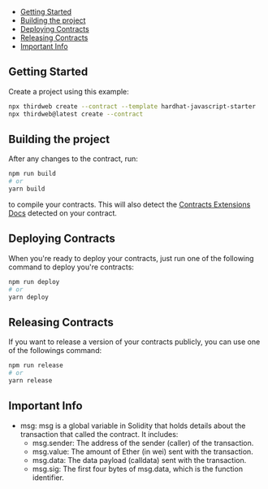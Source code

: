 - [Getting Started](#getting-started)
- [Building the project](#building-the-project)
- [Deploying Contracts](#deploying-contracts)
- [Releasing Contracts](#releasing-contracts)
- [Important Info](#important-info)

## Getting Started

Create a project using this example:

```bash
npx thirdweb create --contract --template hardhat-javascript-starter
npx thirdweb@latest create --contract
```

## Building the project

After any changes to the contract, run:

```bash
npm run build
# or
yarn build
```

to compile your contracts. This will also detect the [Contracts Extensions Docs](https://portal.thirdweb.com/contractkit) detected on your contract.

## Deploying Contracts

When you're ready to deploy your contracts, just run one of the following command to deploy you're contracts:

```bash
npm run deploy
# or
yarn deploy
```

## Releasing Contracts

If you want to release a version of your contracts publicly, you can use one of the followings command:

```bash
npm run release
# or
yarn release
```

## Important Info

- msg: msg is a global variable in Solidity that holds details about the transaction that called the contract. It includes:
  - msg.sender: The address of the sender (caller) of the transaction.
  - msg.value: The amount of Ether (in wei) sent with the transaction.
  - msg.data: The data payload (calldata) sent with the transaction.
  - msg.sig: The first four bytes of msg.data, which is the function identifier.
